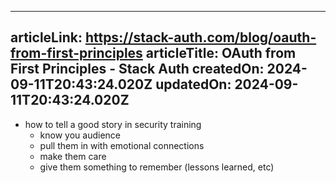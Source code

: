 -----------------------
articleLink: https://stack-auth.com/blog/oauth-from-first-principles
articleTitle: OAuth from First Principles - Stack Auth
createdOn: 2024-09-11T20:43:24.020Z
updatedOn: 2024-09-11T20:43:24.020Z
-----------------------

- how to tell a good story in security training
  - know you audience
  - pull them in with emotional connections
  - make them care
  - give them something to remember (lessons learned, etc)